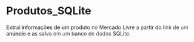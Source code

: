 # Produtos_SQLite
Extrai informações de um produto no Mercado Livre a partir do link de um anúncio e as salva em um banco de dados SQLite.

